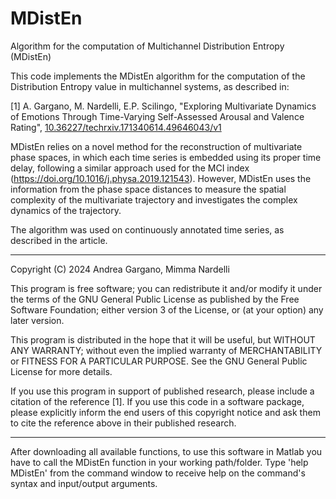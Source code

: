 # MDistEn
Algorithm for the computation of Multichannel Distribution Entropy (MDistEn)

This code implements the MDistEn algorithm for the computation of the Distribution Entropy value in multichannel systems, as described in:

[1] A. Gargano, M. Nardelli, E.P. Scilingo, "Exploring Multivariate Dynamics of Emotions Through Time-Varying Self-Assessed Arousal and Valence Rating", [10.36227/techrxiv.171340614.49646043/v1](10.36227/techrxiv.171340614.49646043/v1)

MDistEn relies on a novel method for the reconstruction of multivariate phase spaces, in which each time series is embedded using its proper time delay, following a similar approach used for the MCI index (https://doi.org/10.1016/j.physa.2019.121543). However, MDistEn uses the information from the phase space distances to measure the spatial complexity of the multivariate trajectory and investigates the complex dynamics of the trajectory.

The algorithm was used on continuously annotated time series, as described in the article.

_________________________________________________________________________

Copyright (C) 2024 Andrea Gargano, Mimma Nardelli

This program is free software; you can redistribute it and/or modify it under the terms of the GNU General Public License as published by the Free Software Foundation; either version 3 of the License, or (at your option) any later version.

This program is distributed in the hope that it will be useful, but WITHOUT ANY WARRANTY; without even the implied warranty of MERCHANTABILITY or FITNESS FOR A PARTICULAR PURPOSE. See the GNU General Public License for more details.

If you use this program in support of published research, please include a citation of the reference [1]. If you use this code in a software package, please explicitly inform the end users of this copyright notice and ask them to cite the reference above in their published research.
__________________________________________________________________________

After downloading all available functions, to use this software in Matlab you have to call the MDistEn function in your working path/folder. Type 'help MDistEn' from the command window to receive help on the command's syntax and input/output arguments.

